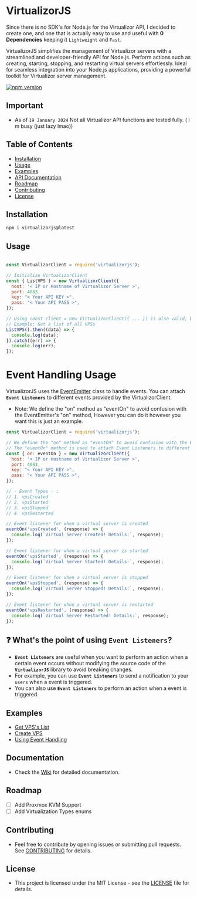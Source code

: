 # VirtualizorJS

Since there is no SDK's for Node.js for the Virtualizor API, I decided to create one, and one that is actually easy to use and useful with **0 Dependencies** keeping it `Lightweight` and `Fast`.

VirtualizorJS simplifies the management of Virtualizor servers with a streamlined and developer-friendly API for Node.js. Perform actions such as creating, starting, stopping, and restarting virtual servers effortlessly. Ideal for seamless integration into your Node.js applications, providing a powerful toolkit for Virtualizor server management.

[![npm version](https://badge.fury.io/js/virtualizorjs.svg)](https://badge.fury.io/js/virtualizorjs)

## Important
 - As of `19 January 2024` Not all Virtualizor API functions are tested fully. ( i m busy (just lazy lmao))

## Table of Contents
- [Installation](#installation)
- [Usage](#usage)
- [Examples](#examples)
- [API Documentation](#api-documentation)
- [Roadmap](#roadmap)
- [Contributing](#contributing)
- [License](#license)

## Installation

```bash
npm i virtualizorjs@latest
```

## Usage

```javascript

const VirtualizorClient = require('virtualizorjs');

// Initialize VirtualizorClient
const { ListVPS } = new VirtualizorClient({
  host: '< IP or Hostname of Virtualizor Server >',
  port: 4083,
  key: "< Your API KEY >",
  pass: "< Your API PASS >",
});

// Using const client = new VirtualizorClient({ ... }) is also valid, but you will have to use client.ListVPS() instead of ListVPS() which just looks ugly.
// Example: Get a list of all VPSs
ListVPS().then((data) => {
  console.log(data);
}).catch((err) => {
  console.log(err);
});
```

# Event Handling Usage

VirtualizorJS uses the [EventEmitter](https://nodejs.org/api/events.html) class to handle events. You can attach **`Event Listeners`** to different events provided by the VirtualizorClient.

- Note: We define the "on" method as "eventOn" to avoid confusion with the EventEmitter's "on" method, However you can do it however you want this is just an example.

```javascript
const VirtualizorClient = require('virtualizorjs'); 

// We define the "on" method as "eventOn" to avoid confusion with the EventEmitter's "on" method, However you can do it however you want this is just an example.
// The "eventOn" method is used to attach Event Listeners to different events provided by the VirtualizorClient.
const { on: eventOn } = new VirtualizorClient({
  host: '< IP or Hostname of Virtualizor Server >',
  port: 4083,
  key: "< Your API KEY >",
  pass: "< Your API PASS >",
});

// - Event Types - :
// 1. vpsCreated
// 2. vpsStarted
// 3. vpsStopped
// 4. vpsRestarted

// Event listener for when a virtual server is created
eventOn('vpsCreated', (response) => {
  console.log(`Virtual Server Created! Details:`, response);
});

// Event listener for when a virtual server is started
eventOn('vpsStarted', (response) => {
  console.log(`Virtual Server Started! Details:`, response);
});

// Event listener for when a virtual server is stopped
eventOn('vpsStopped', (response) => {
  console.log(`Virtual Server Stopped! Details:`, response);
});

// Event listener for when a virtual server is restarted
eventOn('vpsRestarted', (response) => {
  console.log(`Virtual Server Restarted! Details:`, response);
});
```

## ❓ What's the point of using **`Event Listeners`**?
 - **`Event Listeners`** are useful when you want to perform an action when a certain event occurs without modifying the source code of the **`VirtualizorJS`** library to avoid breaking changes.
 - For example, you can use **`Event Listeners`** to send a notification to your `users` when a event is triggered.
 - You can also use **`Event Listeners`** to perform an action when a event is triggered.

## Examples

- [Get VPS's List](/examples/listvps.js)
- [Create VPS](/examples/createvps.js)
- [Using Event Handling](/examples/eventhandling.js)


## Documentation

- Check the [Wiki](https://github.com/kkMihai/virtualizorjs/wiki) for detailed documentation.

## Roadmap
  - [ ] Add Proxmox KVM Support
  - [ ] Add Virtualization Types enums

## Contributing

- Feel free to contribute by opening issues or submitting pull requests. See [CONTRIBUTING](/CONTRIBUTING.md) for details.

## License

- This project is licensed under the MIT License - see the [LICENSE](/LICENSE) file for details.
